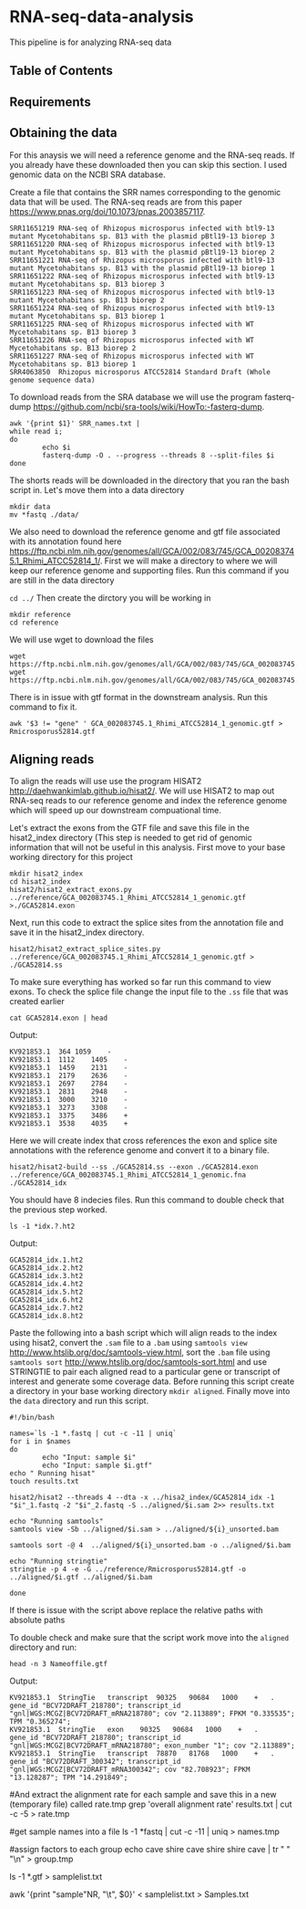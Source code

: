# RNA-seq-data-analysis
This pipeline is for analyzing RNA-seq data

## Table of Contents

## Requirements


## Obtaining the data
For this anaysis we will need a reference genome and the RNA-seq reads. If you already have these downloaded then you can skip this section. I used genomic data on the NCBI SRA database.

Create a file that contains the SRR names corresponding to the genomic data that will be used. The RNA-seq reads are from this paper https://www.pnas.org/doi/10.1073/pnas.2003857117.
```
SRR11651219 RNA-seq of Rhizopus microsporus infected with btl9-13 mutant Mycetohabitans sp. B13 with the plasmid pBtl19-13 biorep 3
SRR11651220 RNA-seq of Rhizopus microsporus infected with btl9-13 mutant Mycetohabitans sp. B13 with the plasmid pBtl19-13 biorep 2
SRR11651221 RNA-seq of Rhizopus microsporus infected with btl9-13 mutant Mycetohabitans sp. B13 with the plasmid pBtl19-13 biorep 1
SRR11651222 RNA-seq of Rhizopus microsporus infected with btl9-13 mutant Mycetohabitans sp. B13 biorep 3
SRR11651223 RNA-seq of Rhizopus microsporus infected with btl9-13 mutant Mycetohabitans sp. B13 biorep 2
SRR11651224 RNA-seq of Rhizopus microsporus infected with btl9-13 mutant Mycetohabitans sp. B13 biorep 1
SRR11651225 RNA-seq of Rhizopus microsporus infected with WT Mycetohabitans sp. B13 biorep 3
SRR11651226 RNA-seq of Rhizopus microsporus infected with WT Mycetohabitans sp. B13 biorep 2
SRR11651227 RNA-seq of Rhizopus microsporus infected with WT Mycetohabitans sp. B13 biorep 1
SRR4063850  Rhizopus microsporus ATCC52814 Standard Draft (Whole genome sequence data)
```
To download reads from the SRA database we will use the program fasterq-dump https://github.com/ncbi/sra-tools/wiki/HowTo:-fasterq-dump. 
```
awk '{print $1}' SRR_names.txt |
while read i;
do
        echo $i
        fasterq-dump -O . --progress --threads 8 --split-files $i
done
```
The shorts reads will be downloaded in the directory that you ran the bash script in. Let's move them into a data directory
```
mkdir data
mv *fastq ./data/
```
We also need to download the reference genome and gtf file associated with its annotation found here https://ftp.ncbi.nlm.nih.gov/genomes/all/GCA/002/083/745/GCA_002083745.1_Rhimi_ATCC52814_1/. First we will make a directory to where we will keep our reference genome and supporting files. 
Run this command if you are still in the data directory

`cd ../`
Then create the dirctory you will be working in
```
mkdir reference
cd reference
```
We will use wget to download the files
```
wget https://ftp.ncbi.nlm.nih.gov/genomes/all/GCA/002/083/745/GCA_002083745.1_Rhimi_ATCC52814_1/GCA_002083745.1_Rhimi_ATCC52814_1_genomic.fna.gz
wget https://ftp.ncbi.nlm.nih.gov/genomes/all/GCA/002/083/745/GCA_002083745.1_Rhimi_ATCC52814_1/GCA_002083745.1_Rhimi_ATCC52814_1_genomic.gtf.gz
```
There is in issue with gtf format in the downstream analysis. Run this command to fix it.

`awk '$3 != "gene" ' GCA_002083745.1_Rhimi_ATCC52814_1_genomic.gtf > Rmicrosporus52814.gtf`

## Aligning reads
To align the reads will use use the program HISAT2 http://daehwankimlab.github.io/hisat2/. We will use HISAT2 to map out RNA-seq reads to our reference genome and index the reference genome which will speed up our downstream compuational time.

Let's extract the exons from the GTF file and save this file in the hisat2_index directory (This step is needed to get rid of genomic information that will not be useful in this analysis. First move to your base working directory for this project
```
mkdir hisat2_index
cd hisat2_index
hisat2/hisat2_extract_exons.py ../reference/GCA_002083745.1_Rhimi_ATCC52814_1_genomic.gtf >./GCA52814.exon
```
Next, run this code to extract the splice sites from the annotation file and save it in the hisat2_index directory. 

`hisat2/hisat2_extract_splice_sites.py ../reference/GCA_002083745.1_Rhimi_ATCC52814_1_genomic.gtf > ./GCA52814.ss`

To make sure everything has worked so far run this command to view exons. To check the splice file change the input file to the `.ss` file that was created earlier
```
cat GCA52814.exon | head
```
Output:
```
KV921853.1	364	1059	-
KV921853.1	1112	1405	-
KV921853.1	1459	2131	-
KV921853.1	2179	2636	-
KV921853.1	2697	2784	-
KV921853.1	2831	2948	-
KV921853.1	3000	3210	-
KV921853.1	3273	3308	-
KV921853.1	3375	3486	+
KV921853.1	3538	4035	+
```
Here we will create index that cross references the exon and splice site annotations with the reference genome and convert it to a binary file.
```
hisat2/hisat2-build --ss ./GCA52814.ss --exon ./GCA52814.exon ../reference/GCA_002083745.1_Rhimi_ATCC52814_1_genomic.fna ./GCA52814_idx
```
You should have 8 indecies files. Run this command to double check that the previous step worked.
```
ls -1 *idx.?.ht2
```
Output:
```
GCA52814_idx.1.ht2
GCA52814_idx.2.ht2
GCA52814_idx.3.ht2
GCA52814_idx.4.ht2
GCA52814_idx.5.ht2
GCA52814_idx.6.ht2
GCA52814_idx.7.ht2
GCA52814_idx.8.ht2
```
Paste the following into a bash script which will align reads to the index using hisat2, convert the `.sam` file to a `.bam` using `samtools view` http://www.htslib.org/doc/samtools-view.html, sort the `.bam` file using `samtools sort` http://www.htslib.org/doc/samtools-sort.html and use STRINGTIE to pair each aligned read to a particular gene or transcript of interest and generate some coverage data. Before running this script create a directory in your base working directory `mkdir aligned`. Finally move into the `data` directory and run this script.
```
#!/bin/bash

names=`ls -1 *.fastq | cut -c -11 | uniq`
for i in $names
do
        echo "Input: sample $i"
        echo "Input: sample $i.gtf"
echo " Running hisat"
touch results.txt

hisat2/hisat2 --threads 4 --dta -x ../hisa2_index/GCA52814_idx -1 "$i"_1.fastq -2 "$i"_2.fastq -S ../aligned/$i.sam 2>> results.txt

echo "Running samtools"
samtools view -Sb ../aligned/$i.sam > ../aligned/${i}_unsorted.bam

samtools sort -@ 4  ../aligned/${i}_unsorted.bam -o ../aligned/$i.bam 

echo "Running stringtie"
stringtie -p 4 -e -G ../reference/Rmicrosporus52814.gtf -o ../aligned/$i.gtf ../aligned/$i.bam

done
```
If there is issue with the script above replace the relative paths with absolute paths

To double check and make sure that the script work move into the `aligned` directory and run:
```
head -n 3 Nameoffile.gtf
```
Output:
```
KV921853.1	StringTie	transcript	90325	90684	1000	+	.	gene_id "BCV72DRAFT_218780"; transcript_id "gnl|WGS:MCGZ|BCV72DRAFT_mRNA218780"; cov "2.113889"; FPKM "0.335535"; TPM "0.365274";
KV921853.1	StringTie	exon	90325	90684	1000	+	.	gene_id "BCV72DRAFT_218780"; transcript_id "gnl|WGS:MCGZ|BCV72DRAFT_mRNA218780"; exon_number "1"; cov "2.113889";
KV921853.1	StringTie	transcript	78870	81768	1000	+	.	gene_id "BCV72DRAFT_300342"; transcript_id "gnl|WGS:MCGZ|BCV72DRAFT_mRNA300342"; cov "82.708923"; FPKM "13.128287"; TPM "14.291849";
```


#And extract the alignment rate for each sample and save this in a new (temporary file) called rate.tmp
grep 'overall alignment rate' results.txt | cut -c -5 > rate.tmp

#get sample names into a file
ls -1 *fastq | cut -c -11 | uniq > names.tmp

#assign factors to each group
echo cave shire cave shire shire cave | tr " " "\n" > group.tmp

ls -1 *.gtf > samplelist.txt

awk '{print "sample"NR, "\t", $0}' < samplelist.txt > Samples.txt

